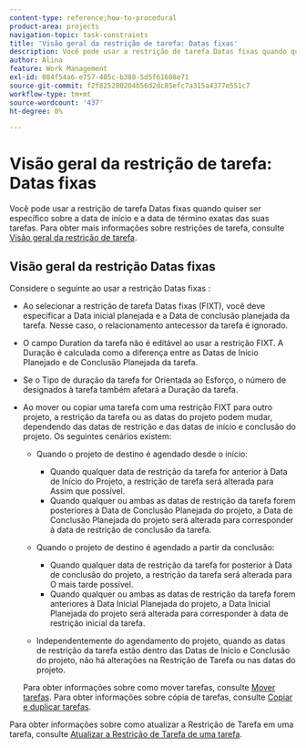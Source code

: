 ```yaml
---
content-type: reference;how-to-procedural
product-area: projects
navigation-topic: task-constraints
title: 'Visão geral da restrição de tarefa: Datas fixas'
description: Você pode usar a restrição de tarefa Datas fixas quando quiser ser específico sobre a data de início e a data de término exatas das suas tarefas. Para obter mais informações sobre restrições de tarefa, consulte Visão geral da Restrição de Tarefa.
author: Alina
feature: Work Management
exl-id: 084f54a6-e757-405c-b388-5d5f61608e71
source-git-commit: f2f825280204b56d2dc85efc7a315a4377e551c7
workflow-type: tm+mt
source-wordcount: '437'
ht-degree: 0%

---
```


# Visão geral da restrição de tarefa: Datas fixas

Você pode usar a restrição de tarefa Datas fixas quando quiser ser específico sobre a data de início e a data de término exatas das suas tarefas. Para obter mais informações sobre restrições de tarefa, consulte [Visão geral da restrição de tarefa](../../../manage-work/tasks/task-constraints/task-constraint-overview.md).

## Visão geral da restrição Datas fixas

Considere o seguinte ao usar a restrição Datas fixas :

* Ao selecionar a restrição de tarefa Datas fixas (FIXT), você deve especificar a Data inicial planejada e a Data de conclusão planejada da tarefa. Nesse caso, o relacionamento antecessor da tarefa é ignorado.
* O campo Duration da tarefa não é editável ao usar a restrição FIXT. A Duração é calculada como a diferença entre as Datas de Início Planejado e de Conclusão Planejada da tarefa.
* Se o Tipo de duração da tarefa for Orientada ao Esforço, o número de designados à tarefa também afetará a Duração da tarefa.
* Ao mover ou copiar uma tarefa com uma restrição FIXT para outro projeto, a restrição da tarefa ou as datas do projeto podem mudar, dependendo das datas de restrição e das datas de início e conclusão do projeto. Os seguintes cenários existem:

   * Quando o projeto de destino é agendado desde o início:

      * Quando qualquer data de restrição da tarefa for anterior à Data de Início do Projeto, a restrição de tarefa será alterada para Assim que possível.
      * Quando qualquer ou ambas as datas de restrição da tarefa forem posteriores à Data de Conclusão Planejada do projeto, a Data de Conclusão Planejada do projeto será alterada para corresponder à data de restrição de conclusão da tarefa.
   * Quando o projeto de destino é agendado a partir da conclusão:

      * Quando qualquer data de restrição da tarefa for posterior à Data de conclusão do projeto, a restrição da tarefa será alterada para O mais tarde possível.
      * Quando qualquer ou ambas as datas de restrição da tarefa forem anteriores à Data Inicial Planejada do projeto, a Data Inicial Planejada do projeto será alterada para corresponder à data de restrição inicial da tarefa.
   * Independentemente do agendamento do projeto, quando as datas de restrição da tarefa estão dentro das Datas de Início e Conclusão do projeto, não há alterações na Restrição de Tarefa ou nas datas do projeto.

   Para obter informações sobre como mover tarefas, consulte [Mover tarefas](../../../manage-work/tasks/manage-tasks/move-tasks.md). Para obter informações sobre cópia de tarefas, consulte [Copiar e duplicar tarefas](../../../manage-work/tasks/manage-tasks/copy-and-duplicate-tasks.md).

Para obter informações sobre como atualizar a Restrição de Tarefa em uma tarefa, consulte [Atualizar a Restrição de Tarefa de uma tarefa](../../../manage-work/tasks/task-constraints/update-task-constraint-of-task.md).

<!--
<div data-mc-conditions="QuicksilverOrClassic.Draft mode">
<h2>Use the Fixed Dates Task Constraint</h2>
<p>(NOTE:&nbsp;replaced with new article linked above) </p>
<p>To update the Task Constraint to Finish No Later Than:</p>
<ol>
<li value="1">Go to a task whose Task Constraint you want to update.</li>
<li value="2"> <p data-mc-conditions="QuicksilverOrClassic.Quicksilver">Click the <strong>More</strong> icon <img src="assets/qs-more-icon-on-an-object.png"> next to the task name, then click <strong>Edit</strong>.</p> </li>
<li value="3">In the <strong>Overview</strong> section, expand the <strong>Task Constraint</strong> drop-down menu.</li>
<li value="4"> <p>Select <strong>Fixed Dates</strong>.</p> </li>
<li value="5"> <p>Specify a <strong>Planned Start Date</strong>.</p> <p>The task must start on this date. </p> </li>
<li value="6"> <p>Specify a <strong>Planned Completion Date</strong>.</p> <p>The task must complete on this date. </p> </li>
<li value="7">Click <strong>Save Changes</strong>.</li>
</ol>
</div>
-->
